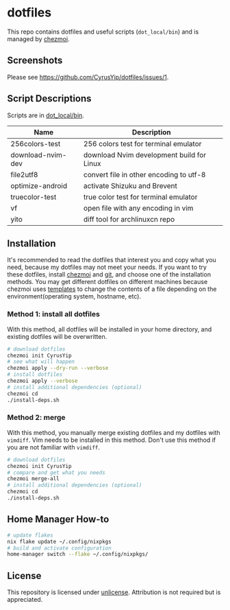 # dotfiles

This repo contains dotfiles and useful scripts (`dot_local/bin`) and is managed by [chezmoi](https://github.com/twpayne/chezmoi).

## Screenshots

Please see <https://github.com/CyrusYip/dotfiles/issues/1>.

## Script Descriptions

Scripts are in [dot_local/bin](dot_local/bin).

| Name              | Description                               |
|-------------------|-------------------------------------------|
| 256colors-test    | 256 colors test for terminal emulator     |
| download-nvim-dev | download Nvim development build for Linux |
| file2utf8         | convert file in other encoding to utf-8   |
| optimize-android  | activate Shizuku and Brevent              |
| truecolor-test    | true color test for terminal emulator     |
| vf                | open file with any encoding in vim        |
| yito              | diff tool for archlinuxcn repo            |

## Installation

It's recommended to read the dotfiles that interest you and copy what you need, because my dotfiles may not meet your needs. If you want to try these dotfiles, install [chezmoi](https://www.chezmoi.io/install/) and [git](https://git-scm.com/downloads), and choose one of the installation methods. You may get different dotfiles on different machines because chezmoi uses [templates](https://www.chezmoi.io/user-guide/templating/) to change the contents of a file depending on the environment(operating system, hostname, etc).

### Method 1: install all dotfiles

With this method, all dotfiles will be installed in your home directory, and existing dotfiles will be overwritten.

```bash
# download dotfiles
chezmoi init CyrusYip
# see what will happen
chezmoi apply --dry-run --verbose
# install dotfiles
chezmoi apply --verbose
# install additional dependencies (optional)
chezmoi cd
./install-deps.sh
```

### Method 2: merge

With this method, you manually merge existing dotfiles and my dotfiles with `vimdiff`. Vim needs to be installed in this method. Don't use this method if you are not familiar with `vimdiff`.

```bash
# download dotfiles
chezmoi init CyrusYip
# compare and get what you needs
chezmoi merge-all
# install additional dependencies (optional)
chezmoi cd
./install-deps.sh
```

## Home Manager How-to

```bash
# update flakes
nix flake update ~/.config/nixpkgs
# build and activate configuration
home-manager switch --flake ~/.config/nixpkgs/
```

## License

This repository is licensed under [unlicense](LICENSE). Attribution is not required but is appreciated.
